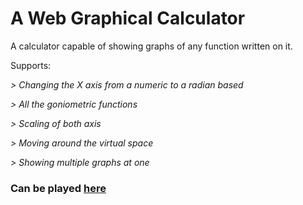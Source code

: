 # A Web Graphical Calculator

A calculator capable of showing graphs of any function written on it.

Supports:

  *> Changing the X axis from a numeric to a radian based*
  
  *> All the goniometric functions*
  
  *> Scaling of both axis*

  *> Moving around the virtual space*

  *> Showing multiple graphs at one*

### Can be played [here](https://jan3385.github.io/GraphicCalculator/)
